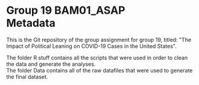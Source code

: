 # Group 19 BAM01_ASAP <br> Metadata

This is the Git repository of the group assignment for group 19, titled: "The Impact of Political Leaning on COVID-19 Cases in the United States".

The folder R stuff contains all the scripts that were used in order to clean the data and generate the analyses. <br>
The folder Data contains all of the raw datafiles that were used to generate the final dataset. 
